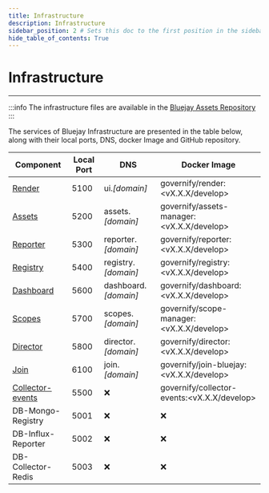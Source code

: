 ```yaml
---
title: Infrastructure
description: Infrastructure
sidebar_position: 2 # Sets this doc to the first position in the sidebar
hide_table_of_contents: True
---
```


# Infrastructure

---

:::info
The infrastructure files are available in the [Bluejay Assets Repository](https://github.com/governify/assets-bluejay)
:::

The services of Bluejay Infrastructure are presented in the table below, along with their local ports, DNS, docker Image and GitHub repository.

|            Component                                 |Local Port|       DNS           |        Docker Image               |
|------------------------------------------------------|----------|---------------------|-----------------------------------|
| [Render](https://github.com/governify/render)        | 5100     | ui.*[domain]*       |governify/render:<vX.X.X/develop>  |
| [Assets](https://github.com/governify/assets-manager)| 5200   | assets.*[domain]*   |governify/assets-manager:<vX.X.X/develop>|
| [Reporter](https://github.com/governify/reporter)    | 5300     | reporter.*[domain]* |governify/reporter:<vX.X.X/develop>    |
| [Registry](https://github.com/governify/registry)    | 5400     | registry.*[domain]* |governify/registry:<vX.X.X/develop>|
| [Dashboard](https://github.com/governify/dashboard)  | 5600     | dashboard.*[domain]*|governify/dashboard:<vX.X.X/develop> |
| [Scopes](https://github.com/governify/scope-manager) | 5700    | scopes.*[domain]*   |governify/scope-manager:<vX.X.X/develop>|
| [Director](https://github.com/governify/director)    | 5800     | director.*[domain]* |governify/director:<vX.X.X/develop>|
| [Join](https://github.com/governify/join-bluejay)    | 6100     | join.*[domain]*     |governify/join-bluejay:<vX.X.X/develop>|
| [Collector-events](https://github.com/governify/collector-events)| 5500  | ❌ |governify/collector-events:<vX.X.X/develop>   |
| DB-Mongo-Registry                                    | 5001      | ❌   |  ❌ |mongo                                | 
| DB-Influx-Reporter                                    | 5002      | ❌   |  ❌ | influxdb:1.8.4-alpine                       | 
| DB-Collector-Redis                                    | 5003      | ❌   |  ❌ | redis                                |
